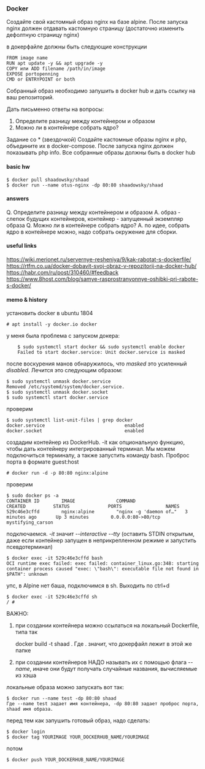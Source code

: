 ### Docker

Создайте свой кастомный образ nginx на базе alpine. После запуска nginx должен отдавать кастомную страницу (достаточно изменить дефолтную страницу nginx)

в докерфайле должны быть следующие конструкции

    FROM image name
    RUN apt update -y && apt upgrade -y
    COPY или ADD filename /path/in/image
    EXPOSE portopenning
    CMD or ENTRYPOINT or both

Собранный образ необходимо запушить в docker hub и дать ссылку на ваш репозиторий.

Дать письменно ответы на вопросы:
1. Определите разницу между контейнером и образом
2. Можно ли в контейнере собрать ядро?

Задание со * (звездочкой)
Создайте кастомные образы nginx и php, объедините их в docker-compose. После запуска nginx должен показывать php info. Все собранные образы должны быть в docker hub

#### basic hw

    $ docker pull shaadowsky/shaad
    $ docker run --name otus-nginx -dp 80:80 shaadowsky/shaad

#### answers

Q. Определите разницу между контейнером и образом
A. образ - слепок будущих контейнеров, контейнер - запущенный экземпляр образа
Q. Можно ли в контейнере собрать ядро?
A. по идее, собрать ядро в контейнере можно, надо собрать окружение для сборки.

#### useful links

https://wiki.merionet.ru/servernye-resheniya/9/kak-rabotat-s-dockerfile/
https://rtfm.co.ua/docker-dobavit-svoj-obraz-v-repozitorij-na-docker-hub/
https://habr.com/ru/post/310460/#feedback
https://www.8host.com/blog/samye-rasprostranyonnye-oshibki-pri-rabote-s-docker/

#### memo & history

установить docker в ubuntu 1804

    # apt install -y docker.io docker

у меня была проблема с запуском докера:

        $ sudo systemctl start docker && sudo systemctl enable docker
        Failed to start docker.service: Unit docker.service is masked

после воскурения манов обнаружилось, что _masked_ это усиленный _disabled_. Лечится это следующим образом:

    $ sudo systemctl unmask docker.service 
    Removed /etc/systemd/system/docker.service.
    $ sudo systemctl unmask docker.socket
    $ sudo systemctl start docker.service 

проверим

    $ sudo systemctl list-unit-files | grep docker
    docker.service                             enabled        
    docker.socket                              enabled        

создадим контейнер из DockerHub. -it как опциональную функцию, чтобы дать контейнеру интегрированный терминал. Мы можем подключиться терминалу, а также запустить команду bash. Проброс порта в формате guest:host

    # docker run -d -p 80:80 nginx:alpine

проверим

    $ sudo docker ps -a
    CONTAINER ID        IMAGE               COMMAND                  CREATED          STATUS              PORTS                NAMES
    529c46e3cffd        nginx:alpine        "nginx -g 'daemon of…"   3 minutes ago       Up 3 minutes        0.0.0.0:80->80/tcp   mystifying_carson

подключаемся. _-it_ значит _--interactive --tty_ (оставить STDIN открытым, даже если контейнер запущен в неприкрепленном режиме и запустить псевдотерминал)

    $ docker exec -it 529c46e3cffd bash
    OCI runtime exec failed: exec failed: container_linux.go:348: starting container process caused "exec: \"bash\": executable file not found in $PATH": unknown

упс, в Alpine нет баша, подключимся в sh. Выходить по ctrl+d

    $ docker exec -it 529c46e3cffd sh
    / # 

ВАЖНО:
1. при создании контейнера можно ссылаться на локальный Dockerfile, типа так

     docker build -t shaad .
     Где . значит, что докерфайл лежит в этой же папке

2. при создании контейнеров НАДО называть их с помощью флага _--name_, иначе они будут получать случайные названия, вычисляемые из хэша

локальные образа можно запускать вот так:

    $ docker run --name test -dp 80:80 shaad
    Где --name test задает имя контейнера, -dp 80:80 задает проброс порта, shaad имя образа.

перед тем как запушить готовый образ, надо сделать:

    $ docker login
    $ docker tag YOURIMAGE YOUR_DOCKERHUB_NAME/YOURIMAGE

потом

    $ docker push YOUR_DOCKERHUB_NAME/YOURIMAGE


